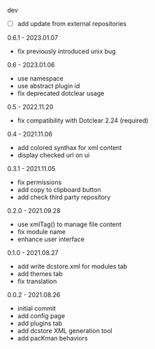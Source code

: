 dev
- [ ] add update from external repositories

0.6.1 - 2023.01.07
- fix previously introduced unix bug

0.6 - 2023.01.06
- use namespace
- use abstract plugin id
- fix deprecated dotclear usage

0.5 - 2022.11.20
- fix compatibility with Dotclear 2.24 (required)

0.4 - 2021.11.06
- add colored synthax for xml content
- display checked url on ui

0.3.1 - 2021.11.05
- fix permissions
- add copy to clipboard button
- add check third party repository

0.2.0 - 2021.09.28
- use xmlTag() to manage file content
- fix module name
- enhance user interface

0.1.0 - 2021.08.27
- add write dcstore.xml for modules tab
- add themes tab
- fix translation

0.0.2 - 2021.08.26
- initial commit
- add config page
- add plugins tab
- add dcstore XML generation tool
- add pacKman behaviors